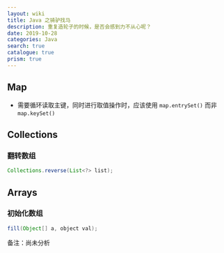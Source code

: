 ```yaml
---
layout: wiki
title: Java 之骑驴找马
description: 重复造轮子的时候，是否会感到力不从心呢？
date: 2019-10-28
categories: Java
search: true
catalogue: true
prism: true
---
```


## Map

* 需要循环读取主键，同时进行取值操作时，应该使用 `map.entrySet()` 而非 `map.keySet()`

## Collections

### 翻转数组

```java
Collections.reverse(List<?> list);
```

## Arrays

### 初始化数组

```java
fill(Object[] a, object val);
```

备注：尚未分析